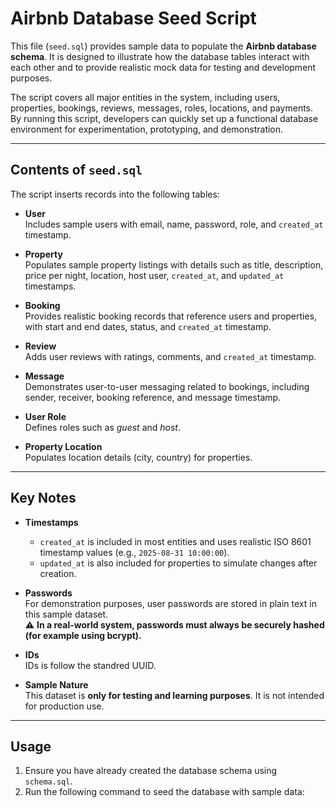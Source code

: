 # Airbnb Database Seed Script

This file (`seed.sql`) provides sample data to populate the **Airbnb database schema**. It is designed to illustrate how the database tables interact with each other and to provide realistic mock data for testing and development purposes.  

The script covers all major entities in the system, including users, properties, bookings, reviews, messages, roles, locations, and payments. By running this script, developers can quickly set up a functional database environment for experimentation, prototyping, and demonstration.  

---

## Contents of `seed.sql`

The script inserts records into the following tables:

- **User**  
  Includes sample users with email, name, password, role, and `created_at` timestamp.  

- **Property**  
  Populates sample property listings with details such as title, description, price per night, location, host user, `created_at`, and `updated_at` timestamps.  

- **Booking**  
  Provides realistic booking records that reference users and properties, with start and end dates, status, and `created_at` timestamp.  

- **Review**  
  Adds user reviews with ratings, comments, and `created_at` timestamp.  

- **Message**  
  Demonstrates user-to-user messaging related to bookings, including sender, receiver, booking reference, and message timestamp.  

- **User Role**  
  Defines roles such as *guest* and *host*.  

- **Property Location**  
  Populates location details (city, country) for properties.  


---

## Key Notes

- **Timestamps**  
  - `created_at` is included in most entities and uses realistic ISO 8601 timestamp values (e.g., `2025-08-31 10:00:00`).  
  - `updated_at` is also included for properties to simulate changes after creation.  

- **Passwords**  
  For demonstration purposes, user passwords are stored in plain text in this sample dataset.  
  ⚠️ **In a real-world system, passwords must always be securely hashed (for example using bcrypt).**

- **IDs**  
  IDs is follow the standred UUID.

- **Sample Nature**  
  This dataset is **only for testing and learning purposes**. It is not intended for production use.  

---

## Usage

1. Ensure you have already created the database schema using `schema.sql`.  
2. Run the following command to seed the database with sample data:  
